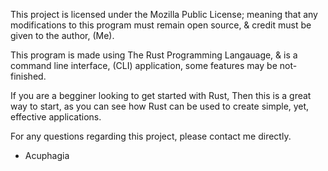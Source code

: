 This project is licensed under the Mozilla Public License; meaning that any modifications to this program must remain open source, & credit must be given to the author, (Me).

This program is made using The Rust Programming Langauage, & is a command line interface, (CLI) application, some features may be not-finished.

If you are a begginer looking to get started with Rust, Then this is a great way to start, as you can see how Rust can be used to create simple, yet, effective applications.

For any questions regarding this project, please contact me directly.

- Acuphagia
